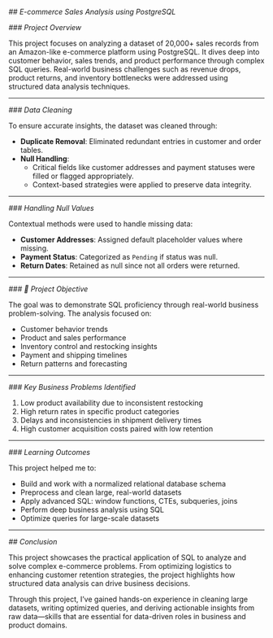 *##  E-commerce Sales Analysis using PostgreSQL*

*### Project Overview*

This project focuses on analyzing a dataset of 20,000+ sales records from an Amazon-like e-commerce platform using PostgreSQL. It dives deep into customer behavior, sales trends, and product performance through complex SQL queries. Real-world business challenges such as revenue drops, product returns, and inventory bottlenecks were addressed using structured data analysis techniques.

---

*###  Data Cleaning*

To ensure accurate insights, the dataset was cleaned through:
- **Duplicate Removal**: Eliminated redundant entries in customer and order tables.
- **Null Handling**: 
  - Critical fields like customer addresses and payment statuses were filled or flagged appropriately.
  - Context-based strategies were applied to preserve data integrity.

---

*###  Handling Null Values*

Contextual methods were used to handle missing data:
- **Customer Addresses**: Assigned default placeholder values where missing.
- **Payment Status**: Categorized as `Pending` if status was null.
- **Return Dates**: Retained as null since not all orders were returned.

---

*### 🎯 Project Objective*

The goal was to demonstrate SQL proficiency through real-world business problem-solving. The analysis focused on:
- Customer behavior trends
- Product and sales performance
- Inventory control and restocking insights
- Payment and shipping timelines
- Return patterns and forecasting

---

*###  Key Business Problems Identified*

1.  Low product availability due to inconsistent restocking  
2.  High return rates in specific product categories  
3.  Delays and inconsistencies in shipment delivery times  
4.  High customer acquisition costs paired with low retention  

---

*###  Learning Outcomes*

This project helped me to:
- Build and work with a normalized relational database schema
- Preprocess and clean large, real-world datasets
- Apply advanced SQL: window functions, CTEs, subqueries, joins
- Perform deep business analysis using SQL
- Optimize queries for large-scale datasets

---

*##  Conclusion*

This project showcases the practical application of SQL to analyze and solve complex e-commerce problems. From optimizing logistics to enhancing customer retention strategies, the project highlights how structured data analysis can drive business decisions.

Through this project, I’ve gained hands-on experience in cleaning large datasets, writing optimized queries, and deriving actionable insights from raw data—skills that are essential for data-driven roles in business and product domains.
